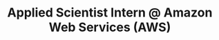 ---
layout: page
title: Applied Scientist Intern @ Amazon Web Services (AWS)
description: |
 AWS Graph Machine Learning (AGML) Team, May 2022 -- Aug. 2022
 Manager and Mentor:: Dr. Da Zheng and Dr. Xiang Song
 · Proposed IR-based code generator to systematically bridge the gap between programming interface and kernel APIs, and decouples models, data layout, kernel-specific optimization from each other
 · Achieves up to 7.8× speed-up in inference and 5.6× speed-up in training compared with public state-of-the-art system in RGCN, RGAT, HGT
 · Proposed one inter-operator optimization and two intermediate data layout options to further accelerate the system to deliver up to 2.2× speed up
importance: 1
category: intern
---